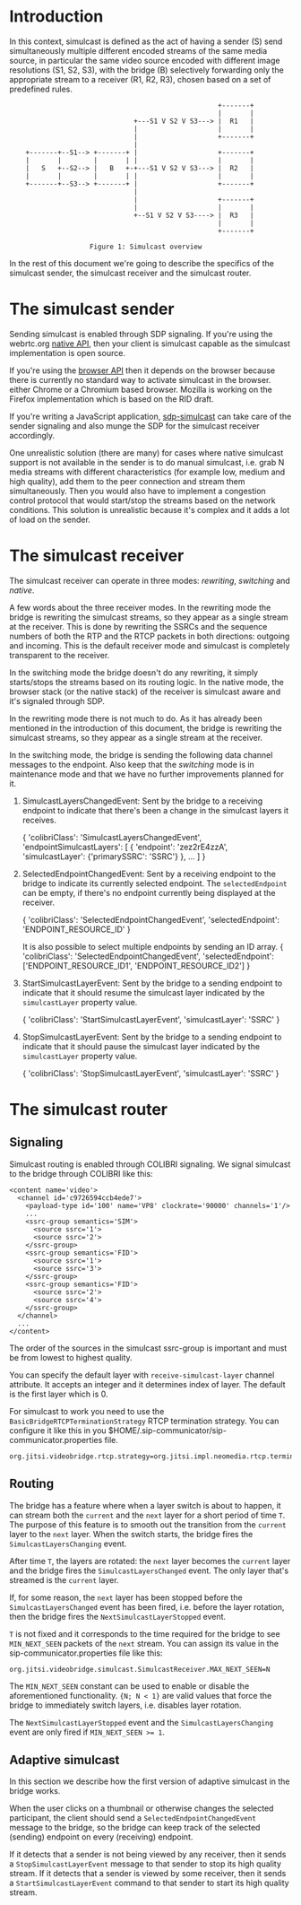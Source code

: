 # Introduction

In this context, simulcast is defined as the act of having a sender (S) send
simultaneously multiple different encoded streams of the same media source, in
particular the same video source encoded with different image resolutions (S1,
S2, S3), with the bridge (B) selectively forwarding only the appropriate stream
to a receiver (R1, R2, R3), chosen based on a set of predefined rules.

                                                        +-------+
                                                        |       |
                                   +---S1 V S2 V S3---> |  R1   |
                                   |                    |       |
                                   |                    +-------+
                                   |
        +-------+--S1--> +-------+ |                    +-------+
        |       |        |       | |                    |       |
        |   S   +--S2--> |   B   +-+---S1 V S2 V S3---> |  R2   |
        |       |        |       | |                    |       |
        +-------+--S3--> +-------+ |                    +-------+
                                   |
                                   |                    +-------+
                                   |                    |       |
                                   +--S1 V S2 V S3----> |  R3   |
                                                        |       |
                                                        +-------+

                        Figure 1: Simulcast overview


In the rest of this document we're going to describe the specifics of the
simulcast sender, the simulcast receiver and the simulcast router.

# The simulcast sender

Sending simulcast is enabled through SDP signaling. If you're using the
webrtc.org [native API](http://www.webrtc.org/native-code/native-apis), then
your client is simulcast capable as the simulcast implementation is open
source.

If you're using the [browser API](http://www.w3.org/TR/webrtc/) then it depends
on the browser because there is currently no standard way to activate simulcast
in the browser. either Chrome or a Chromium based browser. Mozilla is working
on the Firefox implementation which is based on the RID draft.

If you're writing a JavaScript application,
[sdp-simulcast](https://github.com/jitsi/sdp-simulcast) can take care of the
sender signaling and also munge the SDP for the simulcast receiver accordingly.

One unrealistic solution (there are many) for cases where native simulcast
support is not available in the sender is to do manual simulcast, i.e. grab N
media streams with different characteristics (for example low, medium and high
quality), add them to the peer connection and stream them simultaneously. Then
you would also have to implement a congestion control protocol that would
start/stop the streams based on the network conditions. This solution is
unrealistic because it's complex and it adds a lot of load on the sender.

# The simulcast receiver

The simulcast receiver can operate in three modes: _rewriting_, _switching_ and
_native_.

A few words about the three receiver modes. In the rewriting mode the bridge is
rewriting the simulcast streams, so they appear as a single stream at the
receiver. This is done by rewriting the SSRCs and the sequence numbers of both
the RTP and the RTCP packets in both directions: outgoing and incoming. This is
the default receiver mode and simulcast is completely transparent to the
receiver.

In the switching mode the bridge doesn't do any rewriting, it simply
starts/stops the streams based on its routing logic. In the native mode, the
browser stack (or the native stack) of the receiver is simulcast aware and it's
signaled through SDP.

In the rewriting mode there is not much to do. As it has already been mentioned
in the introduction of this document, the bridge is rewriting the simulcast
streams, so they appear as a single stream at the receiver.

In the switching mode, the bridge is sending the following data channel
messages to the endpoint. Also keep that the _switching_ mode is in maintenance
mode and that we have no further improvements planned for it.

1. SimulcastLayersChangedEvent: Sent by the bridge to a receiving endpoint to
   indicate that there's been a change in the simulcast layers it receives.

	{
		'colibriClass': 'SimulcastLayersChangedEvent',
		'endpointSimulcastLayers': [
			{
				'endpoint': 'zez2rE4zzA',
				'simulcastLayer': {'primarySSRC': 'SSRC'}
			},
			...
		]
	}


2. SelectedEndpointChangedEvent: Sent by a receiving endpoint to the bridge to
   indicate its currently selected endpoint. The `selectedEndpoint` can be
   empty, if there's no endpoint currently being displayed at the receiver.

	{
		'colibriClass': 'SelectedEndpointChangedEvent',
		'selectedEndpoint': 'ENDPOINT_RESOURCE_ID'
	}

    It is also possible to select multiple endpoints by sending an ID array.
	{
		'colibriClass': 'SelectedEndpointChangedEvent',
		'selectedEndpoint': ['ENDPOINT_RESOURCE_ID1', 'ENDPOINT_RESOURCE_ID2']
	}


3. StartSimulcastLayerEvent: Sent by the bridge to a sending endpoint to
   indicate that it should resume the simulcast layer indicated by the
   `simulcastLayer` property value.

	{
		'colibriClass': 'StartSimulcastLayerEvent',
		'simulcastLayer': 'SSRC'
	}


4. StopSimulcastLayerEvent: Sent by the bridge to a sending endpoint to
   indicate that it should pause the simulcast layer indicated by the
   `simulcastLayer` property value.

	{
		'colibriClass': 'StopSimulcastLayerEvent',
		'simulcastLayer': 'SSRC'
	}

# The simulcast router

## Signaling

Simulcast routing is enabled through COLIBRI signaling. We signal simulcast to
the bridge through COLIBRI like this:

	<content name='video'>
	  <channel id='c9726594ccb4ede7'>
		<payload-type id='100' name='VP8' clockrate='90000' channels='1'/>
		...
		<ssrc-group semantics='SIM'>
		  <source ssrc='1'>
		  <source ssrc='2'>
		</ssrc-group>
		<ssrc-group semantics='FID'>
		  <source ssrc='1'>
		  <source ssrc='3'>
		</ssrc-group>
		<ssrc-group semantics='FID'>
		  <source ssrc='2'>
		  <source ssrc='4'>
		</ssrc-group>
	  </channel>
	  ...
	</content>

The order of the sources in the simulcast ssrc-group is important and
must be from lowest to highest quality. 

You can specify the default layer with `receive-simulcast-layer` channel 
attribute. It accepts an integer and it determines index of layer. The 
default is the first layer which is 0.

For simulcast to work you need to use the `BasicBridgeRTCPTerminationStrategy`
RTCP termination strategy. You can configure it like this in you
$HOME/.sip-communicator/sip-communicator.properties file.

    org.jitsi.videobridge.rtcp.strategy=org.jitsi.impl.neomedia.rtcp.termination.strategies.BasicRTCPTerminationStrategy

## Routing

The bridge has a feature where when a layer switch is about to happen, it can
stream both the `current` and the `next` layer for a short period of time `T`.
The purpose of this feature is to smooth out the transition from the `current`
layer to the `next` layer. When the switch starts, the bridge fires the
`SimulcastLayersChanging` event.

After time `T`, the layers are rotated: the `next` layer becomes the `current`
layer and the bridge fires the `SimulcastLayersChanged` event. The only layer
that's streamed is the `current` layer.

If, for some reason, the `next` layer has been stopped before the
`SimulcastLayersChanged` event has been fired, i.e. before the layer rotation,
then the bridge fires the `NextSimulcastLayerStopped` event.

`T` is not fixed and it corresponds to the time required for the bridge to see
`MIN_NEXT_SEEN` packets of the `next` stream. You can assign
its value in the sip-communicator.properties file like this:

    org.jitsi.videobridge.simulcast.SimulcastReceiver.MAX_NEXT_SEEN=N

The `MIN_NEXT_SEEN` constant can be used to enable or disable the aforementioned
functionality. `{N; N < 1}` are valid values that force the bridge to
immediately switch layers, i.e. disables layer rotation.

The `NextSimulcastLayerStopped` event and the `SimulcastLayersChanging` event
are only fired if `MIN_NEXT_SEEN >= 1`.

## Adaptive simulcast

In this section we describe how the first version of adaptive
simulcast in the bridge works.

When the user clicks on a thumbnail or otherwise changes the selected
participant, the client should send a `SelectedEndpointChangedEvent`
message to the bridge, so the bridge can keep track of the selected
(sending) endpoint on every (receiving) endpoint.

If it detects that a sender is not being viewed by any receiver, then
it sends a `StopSimulcastLayerEvent` message to that sender to stop
its high quality stream. If it detects that a sender is viewed by some
receiver, then it sends a `StartSimulcastLayerEvent` command to that
sender to start its high quality stream.

[rfc5576]: http://tools.ietf.org/html/rfc5576 "Source-Specific Media Attributes in the Session Description Protocol (SDP)"
[xep-jingle-sources]: http://www.xmpp.org/extensions/inbox/jingle-sources.html "XEP-xxxx: Source-Specific Media Attributes in Jingle"
[xep0167]: http://xmpp.org/extensions/xep-0167.html
[xep0166]: http://xmpp.org/extensions/xep-0166.html
[colibri]: http://xmpp.org/extensions/inbox/colibri.html
